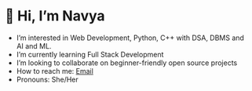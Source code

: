 # 👋 Hi, I’m Navya

-  I’m interested in Web Development, Python, C++ with DSA, DBMS and AI and ML.
-  I’m currently learning Full Stack Development 
-  I’m looking to collaborate on beginner-friendly open source projects
-  How to reach me:  [Email](navyasai140@gmail.com)
-  Pronouns: She/Her


<!---
Navya032006/Navya032006 is a ✨ special ✨ repository because its `README.md` (this file) appears on your GitHub profile.
You can click the Preview link to take a look at your changes.
--->


